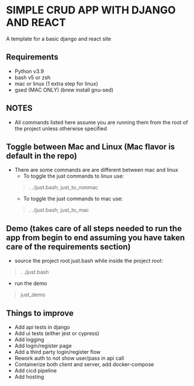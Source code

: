 # SIMPLE CRUD APP WITH DJANGO AND REACT
A template for a basic django and react site

## Requirements
- Python v3.9
- bash v5 or zsh
- mac or linux (1 extra step for linux)
- gsed (MAC ONLY) (brew install gnu-sed)

## NOTES
- All commands listed here assume you are running them from the root of the project unless otherwise specified

## Toggle between Mac and Linux (Mac flavor is default in the repo)
- There are some commands are are different between mac and linux
  - To toggle the just commands to linux use:
  > . ./just.bash; just_to_nonmac
  - To toggle the just commands to mac use:
  > . ./just.bash; just_to_mac

## Demo (takes care of all steps needed to run the app from begin to end assuming you have taken care of the requirements section)
- source the project root just.bash while inside the project root:
> . ./just.bash

- run the demo
> just_demo

## Things to improve
- Add api tests in django
- Add ui tests (either jest or cypress)
- Add logging
- Add login/register page
- Add a third party login/register flow
- Rework auth to not show user/pass in api call
- Containerize both client and server, add docker-compose
- Add cicd pipeline
- Add hosting

